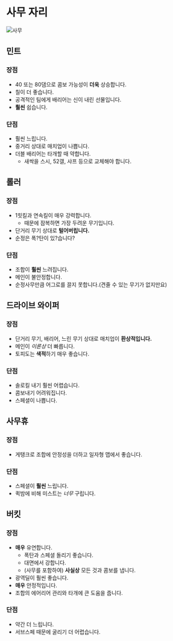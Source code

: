 # 사무 자리

![사무]()

## 민트

### 장점

- 40 또는 80댐으로 콤보 가능성이 **더욱** 상승합니다.
- 칠이 더 좋습니다.
- 공격적인 팀에게 배리어는 신이 내린 선물입니다.
- **훨씬** 쉽습니다.

### 단점

- 훨씬 느립니다.
- 중거리 상대로 매치업이 나쁩니다.
- 더블 배리어는 타개할 때 약합니다.
  - 새싹을 스시, 52갤, 샤프 등으로 교체해야 합니다.

## 롤러

### 장점

- 1힛킬과 연속킬이 매우 강력합니다.
  - 때문에 잠복하면 가장 두려운 무기입니다.
- 단거리 무기 상대로 **털어버립니다.**
- 순정은 폭?탄이 있?습니다?

### 단점

- 조합이 **훨씬** 느려집니다.
- 메인이 불안정합니다.
- 순정사무만큼 어그로를 끌지 못합니다.(견줄 수 있는 무기가 없지만요)

## 드라이브 와이퍼

### 장점

- 단거리 무기, 배리어, 느린 무기 상대로 매치업이 **환상적입니다.**
- 메인이 _이론상_ 더 빠릅니다.
- 토피도는 **색적**하기 매우 좋습니다.

### 단점

- 솔로킬 내기 훨씬 어렵습니다.
- 콤보내기 어려워집니다.
- 스페셜이 나쁩니다.

## 사무휴

### 장점

- 게탱크로 조합에 안정성을 더하고 일자형 맵에서 좋습니다.

### 단점

- 스페셜이 **훨씬** 느립니다.
- 퀵밤에 비해 미스트는 _너무_ 구립니다.

## 버킷

### 장점

- **매우** 유연합니다.
  - 폭탄과 스페셜 돌리기 좋습니다.
  - 대면에서 강합니다.
  - (사무를 포함하여) **사실상** 모든 것과 콤보를 냅니다.
- 광역딜이 훨씬 좋습니다.
- **매우** 안정적입니다.
- 조합의 에어리어 관리와 타개에 큰 도움을 줍니다.

### 단점

- 약간 더 느립니다.
- 서브스페 때문에 굴리기 더 어렵습니다.
